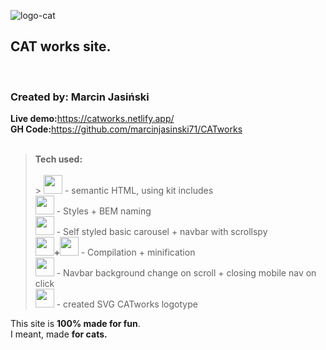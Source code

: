 ![logo-cat](https://user-images.githubusercontent.com/27773815/161389681-e97e3f9c-87d8-432e-b283-5e688ef45ce7.svg)

<b><h2>CAT works site.</h2><br></b>

<h3>Created by: Marcin Jasiński</h3>

<b>Live demo:</b>https://catworks.netlify.app/ <br>
<b>GH Code:</b>https://github.com/marcinjasinski71/CATworks
<br><br>

> <b>Tech used:</b>  <br><br> > <img src="https://img.icons8.com/color/452/html-5--v1.png" height="30"> - semantic HTML, using kit includes
> <br><img src="https://img.icons8.com/color/452/sass.png" height="30"> - Styles + BEM naming
> <br><img src="https://img.icons8.com/color/452/bootstrap.png" height="30"> - Self styled basic carousel + navbar with scrollspy
> <br><b><img src="https://img.icons8.com/color/452/npm.png" height="30">+<img src="https://img.icons8.com/external-tal-revivo-shadow-tal-revivo/452/external-gulp-an-open-source-javascript-toolkit-by-fractal-innovations-logo-shadow-tal-revivo.png" height="30"> </b> - Compilation + minification
> <br><img src="https://img.icons8.com/color/452/javascript--v1.png" height="30"> - Navbar background change on scroll + closing mobile nav on click
> <br><img src="https://img.icons8.com/color/452/figma--v1.png" height="30"> - created SVG CATworks logotype

This site is <b>100% made for fun</b>. <br>I meant, made <b>for cats.</b>
